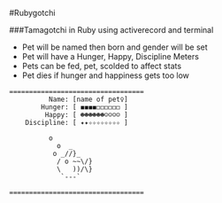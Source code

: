 #Rubygotchi

###Tamagotchi in Ruby using activerecord and terminal

* Pet will be named then born and gender will be set
* Pet will have a Hunger, Happy, Discipline Meters
* Pets can be fed, pet, scolded to affect stats
* Pet dies if hunger and happiness gets too low

```
==================================
          Name: [name of pet♀]
        Hunger: [ ◼◼◼◼◻◻◻◻◻◻ ]
         Happy: [ ☻☻☻☻☻☻☺☺☺☺ ]
    Discipline: [ ✦✦✧✧✧✧✧✧✧✧ ]

          o
            o  _
           o _//}_
            / o ~~\/}
            \   ))/\}
             `---`

==================================
```
